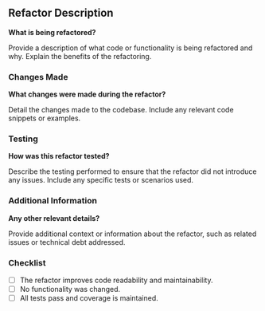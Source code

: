 ## Refactor Description

**What is being refactored?**

Provide a description of what code or functionality is being refactored and why. Explain the benefits of the refactoring.

### Changes Made

**What changes were made during the refactor?**

Detail the changes made to the codebase. Include any relevant code snippets or examples.

### Testing

**How was this refactor tested?**

Describe the testing performed to ensure that the refactor did not introduce any issues. Include any specific tests or scenarios used.

### Additional Information

**Any other relevant details?**

Provide additional context or information about the refactor, such as related issues or technical debt addressed.

### Checklist

- [ ] The refactor improves code readability and maintainability.
- [ ] No functionality was changed.
- [ ] All tests pass and coverage is maintained.
